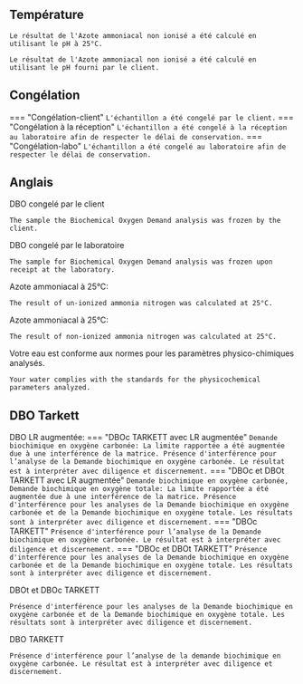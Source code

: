 ## Température
```
Le résultat de l'Azote ammoniacal non ionisé a été calculé en utilisant le pH à 25°C.
```

```
Le résultat de l'Azote ammoniacal non ionisé a été calculé en utilisant le pH fourni par le client.
```

## Congélation

=== "Congélation-client"
    ```
    L'échantillon a été congelé par le client.
    ```
=== "Congélation à la réception"
    ```
    L'échantillon a été congelé à la réception au laboratoire afin de respecter le délai de conservation.
    ```
=== "Congélation-labo"
    ```
    L'échantillon a été congelé au laboratoire afin de respecter le délai de conservation.
    ```

## Anglais
DBO congelé par le client
```
The sample the Biochemical Oxygen Demand analysis was frozen by the client.
```
DBO congelé par le laboratoire
```
The sample for Biochemical Oxygen Demand analysis was frozen upon receipt at the laboratory.
```
Azote ammoniacal à 25°C:
```
The result of un-ionized ammonia nitrogen was calculated at 25°C.
```
Azote ammoniacal à 25°C:
```
The result of non-ionized ammonia nitrogen was calculated at 25°C.
```
Votre eau est conforme aux normes pour les paramètres physico-chimiques analysés.
```
Your water complies with the standards for the physicochemical parameters analyzed.
```

## DBO Tarkett
DBO LR augmentée: 
=== "DBOc TARKETT avec LR augmentée"
    ```
    Demande biochimique en oxygène carbonée: La limite rapportée a été augmentée due à une interférence de la matrice. Présence d'interférence pour l’analyse de la Demande biochimique en oxygène carbonée. Le résultat est à interpréter avec diligence et discernement.
    ```
=== "DBOc et DBOt TARKETT avec LR augmentée"
    ```
    Demande biochimique en oxygène carbonée, Demande biochimique en oxygène totale: La limite rapportée a été augmentée due à une interférence de la matrice. Présence d'interférence pour les analyses de la Demande biochimique en oxygène carbonée et de la Demande biochimique en oxygène totale. Les résultats sont à interpréter avec diligence et discernement.
    ```
=== "DBOc TARKETT"
    ```
    Présence d'interférence pour l’analyse de la Demande biochimique en oxygène carbonée. Le résultat est à interpréter avec diligence et discernement.
    ```
=== "DBOc et DBOt TARKETT"
    ```
    Présence d'interférence pour les analyses de la Demande biochimique en oxygène carbonée et de la Demande biochimique en oxygène totale. Les résultats sont à interpréter avec diligence et discernement.
    ```

DBOt et DBOc TARKETT
```
Présence d'interférence pour les analyses de la Demande biochimique en oxygène carbonée et de la Demande biochimique en oxygène totale. Les résultats sont à interpréter avec diligence et discernement.
```
DBO TARKETT
```
Présence d'interférence pour l’analyse de la demande biochimique en oxygène carbonée. Le résultat est à interpréter avec diligence et discernement.
```